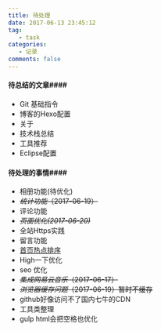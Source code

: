 ```yaml
---
title: 待处理
date: 2017-06-13 23:45:12
tag:
   - task
categories:
   - 记录
comments: false
---
```


#### 待总结的文章####
- Git 基础指令
- 博客的Hexo配置
- 关于
- 技术栈总结
- 工具推荐
- Eclipse配置

#### 待处理的事情####
- 相册功能(待优化)
- <span style="text-decoration:line-through;">*统计功能*（2017-06-19）</span>
- 评论功能
- <span style="text-decoration:line-through;">*页面优化(2017-06-20)*</span>
- 全站Https实践
- 留言功能
- [首页热点排序](http://zhwhong.ml/2017/03/23/deal-with-hexo-article-top-problem/)
- High一下优化
- seo 优化
- <span style="text-decoration:line-through;">*集成网易云音乐*（2017-06-17）</span>
- <span style="text-decoration:line-through;">*浏览器缓存问题*（2017-06-19）暂时不缓存</span>
- github好像访问不了国内七牛的CDN
- 工具类整理
- gulp html会把空格也优化